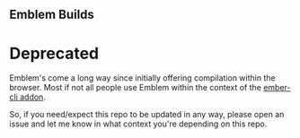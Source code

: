 ## Emblem Builds

# Deprecated

Emblem's come a long way since initially offering compilation within the
browser. Most if not all people use Emblem within the context of the
[ember-cli addon](https://github.com/Vestorly/ember-cli-emblem).

So, if you need/expect this repo to be updated in any way, please open
an issue and let me know in what context you're depending on this repo.


